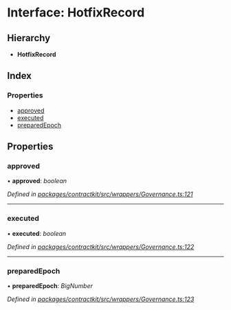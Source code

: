 # Interface: HotfixRecord

## Hierarchy

* **HotfixRecord**

## Index

### Properties

* [approved](_wrappers_governance_.hotfixrecord.md#approved)
* [executed](_wrappers_governance_.hotfixrecord.md#executed)
* [preparedEpoch](_wrappers_governance_.hotfixrecord.md#preparedepoch)

## Properties

###  approved

• **approved**: *boolean*

*Defined in [packages/contractkit/src/wrappers/Governance.ts:121](https://github.com/celo-org/celo-monorepo/blob/master/packages/contractkit/src/wrappers/Governance.ts#L121)*

___

###  executed

• **executed**: *boolean*

*Defined in [packages/contractkit/src/wrappers/Governance.ts:122](https://github.com/celo-org/celo-monorepo/blob/master/packages/contractkit/src/wrappers/Governance.ts#L122)*

___

###  preparedEpoch

• **preparedEpoch**: *BigNumber*

*Defined in [packages/contractkit/src/wrappers/Governance.ts:123](https://github.com/celo-org/celo-monorepo/blob/master/packages/contractkit/src/wrappers/Governance.ts#L123)*
